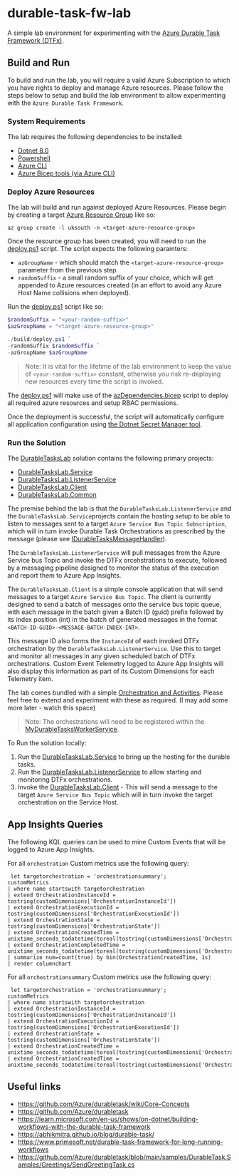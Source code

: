 # durable-task-fw-lab
A simple lab environment for experimenting with the [Azure Durable Task Framework (DTFx)](https://github.com/Azure/durabletask/tree/main).

## Build and Run

To build and run the lab, you will require a valid Azure Subscription to which you have rights to deploy and manage Azure resources. Please follow the steps below to setup and build the lab environment to allow experimenting with the `Azure Durable Task Framework`.

### System Requirements

The lab requires the following dependencies to be installed:

* [Dotnet 8.0](https://dotnet.microsoft.com/en-us/download/dotnet/8.0)
* [Powershell](https://learn.microsoft.com/en-us/powershell/scripting/install/installing-powershell?view=powershell-7.4)
* [Azure CLI](https://learn.microsoft.com/en-us/cli/azure/install-azure-cli)
* [Azure Bicep tools (via Azure CLI)](https://learn.microsoft.com/en-us/azure/azure-resource-manager/bicep/install#azure-cli)

### Deploy Azure Resources

The lab will build and run against deployed Azure Resources. Please begin by creating a target [Azure Resource Group](https://learn.microsoft.com/en-us/cli/azure/group?view=azure-cli-latest#az-group-create) like so:

```azurecli
az group create -l uksouth -n <target-azure-resource-group>
```

Once the resource group has been created, you will need to run the [deploy.ps1](./build/deploy.ps1) script. The script expects the following paramters:

* `azGroupName` - which should match the `<target-azure-resource-group>` parameter from the previous step.
* `randomSuffix` - a small random suffix of your choice, which will get appended to Azure resources created (in an effort to avoid any Azure Host Name collisions when deployed).


Run the [deploy.ps1](./build/deploy.ps1) script like so:

```powershell
$randomSuffix = "<your-random-suffix>"
$azGroupName = "<target-azure-resource-group>"

./build/deploy.ps1 `
-randomSuffix $randomSuffix `
-azGroupName $azGroupName
```

> Note: It is vital for the lifetime of the lab environment to keep the value of `<your-random-suffix>` constant, otherwise you risk re-deploying new resources every time the script is invoked.

The [deploy.ps1](./build/deploy.ps1) will make use of the [azDependencies.bicep](./build/bicep/azDependencies.bicep) script to deploy all required azure resources and setup RBAC permissions.

Once the deployment is successful, the script will automatically configure all application configuration using [the Dotnet Secret Manager tool](https://learn.microsoft.com/en-us/aspnet/core/security/app-secrets?view=aspnetcore-8.0&tabs=windows#secret-manager).

### Run the Solution

The [DurableTasksLab](./src/DurableTasksLab.sln) solution contains the following primary projects:

* [DurableTasksLab.Service](./src/DurableTasksLab.Service/DurableTasksLab.Service.csproj)
* [DurableTasksLab.ListenerService](./src/DurableTasksLab.ListenerService/DurableTasksLab.ListenerService.csproj)
* [DurableTasksLab.Client](./src/DurableTasksLab.Client/DurableTasksLab.Client.csproj)
* [DurableTasksLab.Common](./src/DurableTasksLab.Common/DurableTasksLab.Common.csproj)

The premise behind the lab is that the `DurableTasksLab.ListenerService` and the `DurableTasksLab.Service`projects contain the hosting setup to be able to listen to messages sent to a target `Azure Service Bus Topic Subscription`, which will in turn invoke Durable Task Orchestrations as prescribed by the message (please see [IDurableTasksMessageHandler](./src/DurableTasksLab.Common/Subscriber/IDurableTasksMessageHandler.cs)).

The `DurableTasksLab.ListenerService` will pull messages from the Azure Service bus Topic and invoke the DTFx orcehstrations to execute, followed by a messaging pipeline designed to monitor the status of the execution and report them to Azure App Insights.

The `DurableTasksLab.Client` is a simple console application that will send messages to a target `Azure Service Bus Topic`. The client is currently designed to send a batch of messages onto the service bus topic queue, with each message in the batch given a Batch ID (guid) prefix followed by its index position (int) in the batch of generated messages in the format `<BATCH-ID-GUID>-<MESSAGE-BATCH-INDEX-INT>`. 

This message ID also forms the `InstanceId` of each invoked DTFx orchestration by the `DurableTasksLab.ListenerService`. Use this to target and monitor all messages in any given scheduled batch of DTFx orchestrations. Custom Event Telemetry logged to Azure App Insights will also display this information as part of its Custom Dimensions for each Telemetry item.

The lab comes bundled with a simple [Orchestration and Activities](./src/DurableTasksLab.Common/DTfx/Orchestrations/). Please feel free to extend and experiment with these as required. (I may add some more later - watch this space)

> Note: The orchestrations will need to be registered within the [MyDurableTasksWorkerService](./src/DurableTasksLab.Common/Subscriber/MyDurableTasksWorkerService.cs).

To Run the solution locally:

1. Run the [DurableTasksLab.Service](./src/DurableTasksLab.Service/DurableTasksLab.Service.csproj) to bring up the hosting for the durable tasks.
1. Run the [DurableTasksLab.ListenerService](./src/DurableTasksLab.ListenerService/DurableTasksLab.ListenerService.csproj) to allow starting and monitoring DTFx orchestrations.
1. Invoke the [DurableTasksLab.Client](./src/DurableTasksLab.Client/DurableTasksLab.Client.csproj) - This will send a message to the target `Azure Service Bus Topic` which will in turn invoke the target orchestration on the Service Host. 

## App Insights Queries

The following KQL queries can be used to mine Custom Events that will be logged to Azure App Insights.

For all `orchestration` Custom metrics use the following query:

```
 let targetorchestration = 'orchestrationsummary';
customMetrics
| where name startswith targetorchestration
| extend OrchestrationInstanceId = tostring(customDimensions['OrchestrationInstanceId']) 
| extend OrchestrationExecutionId = tostring(customDimensions['OrchestrationExecutionId']) 
| extend OrchestrationState = tostring(customDimensions['OrchestrationState']) 
| extend OrchestrationCreatedTime = unixtime_seconds_todatetime(toreal(tostring(customDimensions['OrchestrationCreatedTime'])))
| extend OrchestrationCompletedTime = unixtime_seconds_todatetime(toreal(tostring(customDimensions['OrchestrationCompletedTime'])))
| summarize num=count(true) by bin(OrchestrationCreatedTime, 1s)
| render columnchart
```

For all `orchestrationsummary` Custom metrics use the following query:

```
 let targetorchestration = 'orchestrationsummary';
customMetrics 
| where name startswith targetorchestration
| extend OrchestrationInstanceId = tostring(customDimensions['OrchestrationInstanceId']) 
| extend OrchestrationExecutionId = tostring(customDimensions['OrchestrationExecutionId']) 
| extend OrchestrationState = tostring(customDimensions['OrchestrationState']) 
| extend OrchestrationCreatedTime = unixtime_seconds_todatetime(toreal(tostring(customDimensions['OrchestrationCreatedTime'])))
| extend OrchestrationCreatedTime = unixtime_seconds_todatetime(toreal(tostring(customDimensions['OrchestrationCompletedTime'])))
```

## Useful links
* https://github.com/Azure/durabletask/wiki/Core-Concepts
* https://github.com/Azure/durabletask
* https://learn.microsoft.com/en-us/shows/on-dotnet/building-workflows-with-the-durable-task-framework
* https://abhikmitra.github.io/blog/durable-task/
* https://www.primesoft.net/durable-task-framework-for-long-running-workflows
* https://github.com/Azure/durabletask/blob/main/samples/DurableTask.Samples/Greetings/SendGreetingTask.cs
